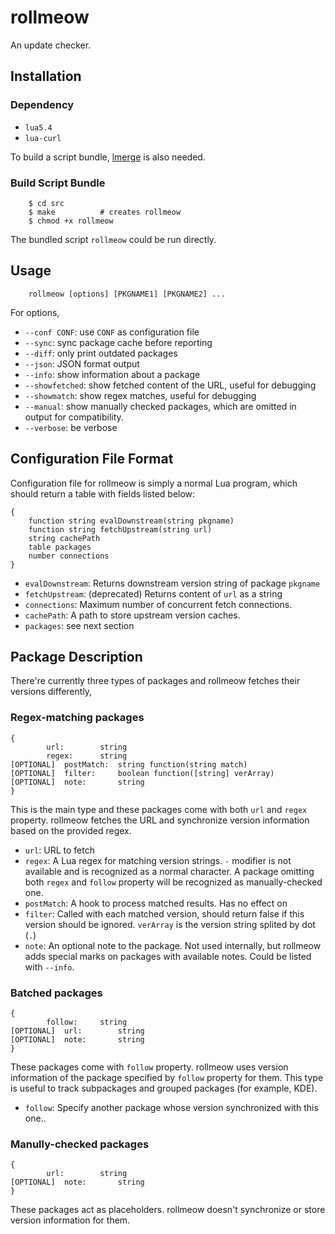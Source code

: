 # rollmeow

An update checker.

## Installation

### Dependency

- `lua5.4`
- `lua-curl`

To build a script bundle, [lmerge](https://github.com/ziyao233/lmerge) is
also needed.

### Build Script Bundle

```
	$ cd src
	$ make			# creates rollmeow
	$ chmod +x rollmeow
```

The bundled script `rollmeow` could be run directly.

## Usage

```
	rollmeow [options] [PKGNAME1] [PKGNAME2] ...
```

For options,

- `--conf CONF`: use `CONF` as configuration file
- `--sync`: sync package cache before reporting
- `--diff`: only print outdated packages
- `--json`: JSON format output
- `--info`: show information about a package
- `--showfetched`: show fetched content of the URL, useful for debugging
- `--showmatch`: show regex matches, useful for debugging
- `--manual`: show manually checked packages, which are omitted in
  output for compatibility.
- `--verbose`: be verbose

## Configuration File Format

Configuration file for rollmeow is simply a normal Lua program, which
should return a table with fields listed below:

```
{
	function string evalDownstream(string pkgname)
	function string fetchUpstream(string url)
	string cachePath
	table packages
	number connections
}
```

- `evalDownstream`: Returns downstream version string of package `pkgname`
- `fetchUpstream`: (deprecated) Returns content of `url` as a string
- `connections`: Maximum number of concurrent fetch connections.
- `cachePath`: A path to store upstream version caches.
- `packages`: see next section

## Package Description

There're currently three types of packages and rollmeow fetches their versions
differently,

### Regex-matching packages

```
{
		url:		string
		regex:		string
[OPTIONAL]	postMatch:	string function(string match)
[OPTIONAL]	filter:		boolean function([string] verArray)
[OPTIONAL]	note:		string
}
```

This is the main type and these packages come with both `url` and `regex`
property. rollmeow fetches the URL and synchronize version information based
on the provided regex.

- `url`: URL to fetch
- `regex`: A Lua regex for matching version strings. `-` modifier is not
  available and is recognized as a normal character. A package omitting both
  `regex` and `follow` property will be recognized as manually-checked one.
- `postMatch`: A hook to process matched results. Has no effect on 
- `filter`: Called with each matched version, should return false if
  this version should be ignored. `verArray` is the version string splited
  by dot (`.`)
- `note`: An optional note to the package. Not used internally, but rollmeow
  adds special marks on packages with available notes. Could be listed with
  `--info`.

### Batched packages

```
{
		follow:		string
[OPTIONAL]	url:		string
[OPTIONAL]	note:		string
}
```

These packages come with `follow` property. rollmeow uses version information
of the package specified by `follow` property for them. This type is useful to
track subpackages and grouped packages (for example, KDE).

- `follow`: Specify another package whose version synchronized with this one..

### Manully-checked packages

```
{
		url:		string
[OPTIONAL]	note:		string
}
```

These packages act as placeholders. rollmeow doesn't synchronize or store
version information for them.
